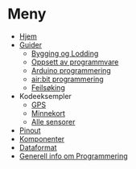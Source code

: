 # Meny

- [Hjem][hjem]
- [Guider][guides]
  - [Bygging og Lodding][building]
  - [Oppsett av programmvare][setup]
  - [Arduino programmering][intro-programming]
  - [air:bit programmering][airbit-programming]
  - [Feilsøking][error-debugging]
- Kodeeksempler
  - [GPS][ex-gps]
  - [Minnekort][ex-sd]
  - [Alle sensorer][ex-allsensors]
- [Pinout][pinout]
- [Komponenter][komponenter]
- [Dataformat][data-format]
- [Generell info om Programmering][info-prog]

[hjem]: Home
[guides]: airbit-Guider
[building]: Guide-Bygging-og-Lodding
[setup]: Guide-Oppsett-for-programmering
[intro-programming]: Introduksjon-til-Arduino-programmering
[airbit-programming]: airbit-Programmering
[error-debugging]: Feilsoking-av-programmeringsfeil
[komponenter]: components
[pinout]: airbit-Pinout
[data-format]: Dataformat
[info-prog]: Generell-informasjon-om-programmering

[ex-gps]: airbit-gps-test
[ex-sd]: airbit-memory-card-test
[ex-allsensors]: airbit-all-sensors
